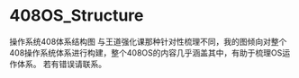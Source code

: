 # 408OS_Structure
操作系统408体系结构图
与王道强化课那种针对性梳理不同，我的图倾向对整个408操作系统体系进行构建，整个408OS的内容几乎涵盖其中，有助于梳理OS运作体系。
若有错误请联系。
